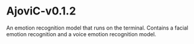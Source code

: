 # AjoviC-v0.1.2
An emotion recognition model that runs on the terminal. Contains a facial emotion recognition and a voice emotion recognition model.
